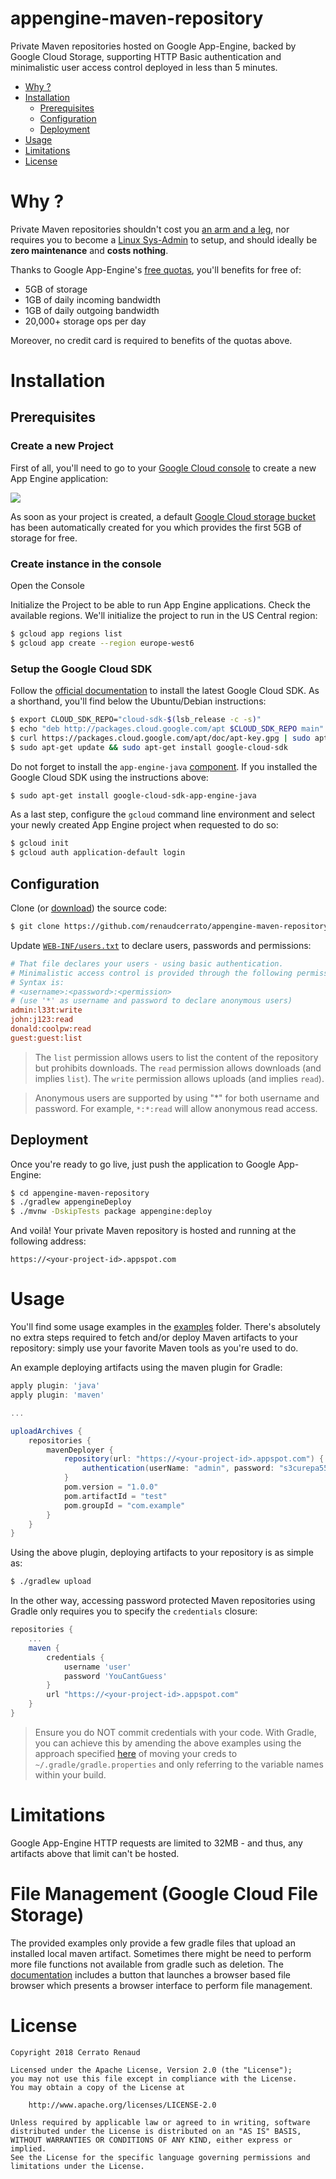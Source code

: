 # appengine-maven-repository

Private Maven repositories hosted on Google App-Engine, backed by Google Cloud Storage, supporting HTTP Basic authentication and minimalistic user access control deployed in less than 5 minutes.

   * [Why ?](#why-)
   * [Installation](#installation)
      * [Prerequisites](#prerequisites)
      * [Configuration](#configuration)
      * [Deployment](#deployment)
   * [Usage](#usage)
   * [Limitations](#limitations)
   * [License](#license)
   
# Why ?

Private Maven repositories shouldn't cost you [an arm and a leg](https://www.cloudrepo.io/pricing.html), nor requires you to become a [Linux Sys-Admin](https://inthecheesefactory.com/blog/how-to-setup-private-maven-repository/en) to setup, and should ideally be **zero maintenance** and **costs nothing**.

Thanks to Google App-Engine's [free quotas](https://cloud.google.com/appengine/docs/quotas), you'll benefits for free of:

* 5GB of storage
* 1GB of daily incoming bandwidth
* 1GB of daily outgoing bandwidth
* 20,000+ storage ops per day

Moreover, no credit card is required to benefits of the quotas above.

# Installation

## Prerequisites

### Create a new Project
First of all, you'll need to go to your [Google Cloud console](https://console.cloud.google.com/projectselector/appengine/create?lang=java&st=true) to create a new App Engine application: 

![](https://i.imgur.com/SD1WwP3.png)

As soon as your project is created, a default [Google Cloud storage bucket](https://console.cloud.google.com/storage/browser) has been automatically created for you which provides the first 5GB of storage for free.

### Create instance in the console

Open the Console

Initialize the Project to be able to run App Engine applications. Check the available regions. 
We'll initialize the project to run in the US Central region:

```bash
$ gcloud app regions list
$ gcloud app create --region europe-west6
```


### Setup the Google Cloud SDK

Follow the [official documentation](https://cloud.google.com/sdk/docs/) to install the latest Google Cloud SDK. As a shorthand, you'll find below the Ubuntu/Debian instructions:


```bash
$ export CLOUD_SDK_REPO="cloud-sdk-$(lsb_release -c -s)"
$ echo "deb http://packages.cloud.google.com/apt $CLOUD_SDK_REPO main" | sudo tee -a /etc/apt/sources.list.d/google-cloud-sdk.list
$ curl https://packages.cloud.google.com/apt/doc/apt-key.gpg | sudo apt-key add -
$ sudo apt-get update && sudo apt-get install google-cloud-sdk
```

Do not forget to install the `app-engine-java` [component](https://cloud.google.com/sdk/docs/components#external_package_managers). If you installed the Google Cloud SDK using the instructions above:

```bash
$ sudo apt-get install google-cloud-sdk-app-engine-java
```

As a last step, configure the `gcloud` command line environment and select your newly created App Engine project when requested to do so:

```bash
$ gcloud init
$ gcloud auth application-default login
```

## Configuration

Clone (or [download](https://github.com/renaudcerrato/appengine-maven-repository/archive/master.zip)) the source code:

```bash
$ git clone https://github.com/renaudcerrato/appengine-maven-repository.git
```

Update [`WEB-INF/users.txt`](src/main/webapp/WEB-INF/users.txt) to declare users, passwords and permissions:

```ini
# That file declares your users - using basic authentication.
# Minimalistic access control is provided through the following permissions: write, read, or list.
# Syntax is:
# <username>:<password>:<permission>
# (use '*' as username and password to declare anonymous users)
admin:l33t:write
john:j123:read
donald:coolpw:read
guest:guest:list
```
> The `list` permission allows users to list the content of the repository but prohibits downloads. The `read` permission allows downloads (and implies `list`). The `write` permission allows uploads (and implies `read`).

> Anonymous users are supported by using "*" for both username and password. For example, `*:*:read` will allow anonymous read access. 

## Deployment

Once you're ready to go live, just push the application to Google App-Engine:

```bash
$ cd appengine-maven-repository
$ ./gradlew appengineDeploy
$ ./mvnw -DskipTests package appengine:deploy
```

And voilà! Your private Maven repository is hosted and running at the following address:

`https://<your-project-id>.appspot.com`

# Usage

You'll find some usage examples in the [examples](examples) folder. There's absolutely no extra steps required to fetch and/or deploy Maven artifacts to your repository: simply use your favorite Maven tools as you're used to do. 

An example deploying artifacts using the maven plugin for Gradle:

```gradle
apply plugin: 'java'
apply plugin: 'maven'

...

uploadArchives {
    repositories {
        mavenDeployer {
            repository(url: "https://<your-project-id>.appspot.com") {
                authentication(userName: "admin", password: "s3curepa55w0rd")
            }
            pom.version = "1.0.0"
            pom.artifactId = "test"
            pom.groupId = "com.example"
        }
    }
}
```

Using the above plugin, deploying artifacts to your repository is as simple as:

```bash
$ ./gradlew upload
```

In the other way, accessing password protected Maven repositories using Gradle only requires you to specify the `credentials` closure:

```gradle
repositories {
    ...
    maven {
        credentials {
            username 'user'
            password 'YouCantGuess'
        }
        url "https://<your-project-id>.appspot.com"
    }
}
```

> Ensure you do NOT commit credentials with your code. With Gradle, you can achieve this by amending the above examples using the approach specified [here](http://stackoverflow.com/a/12751665/752167) of moving your creds to `~/.gradle/gradle.properties` and only referring to the variable names within your build.

# Limitations

Google App-Engine HTTP requests are limited to 32MB - and thus, any artifacts above that limit can't be hosted.

# File Management (Google Cloud File Storage)

The provided examples only provide a few gradle files that upload an installed local maven artifact. Sometimes there might be need to perform more file functions not available from gradle such as deletion.
The [documentation](https://cloud.google.com/storage/docs/uploading-objects) includes a button that launches a browser based file browser which presents a browser interface to perform file management.

# License

```
Copyright 2018 Cerrato Renaud

Licensed under the Apache License, Version 2.0 (the "License");
you may not use this file except in compliance with the License.
You may obtain a copy of the License at

    http://www.apache.org/licenses/LICENSE-2.0

Unless required by applicable law or agreed to in writing, software
distributed under the License is distributed on an "AS IS" BASIS,
WITHOUT WARRANTIES OR CONDITIONS OF ANY KIND, either express or implied.
See the License for the specific language governing permissions and
limitations under the License.
```

